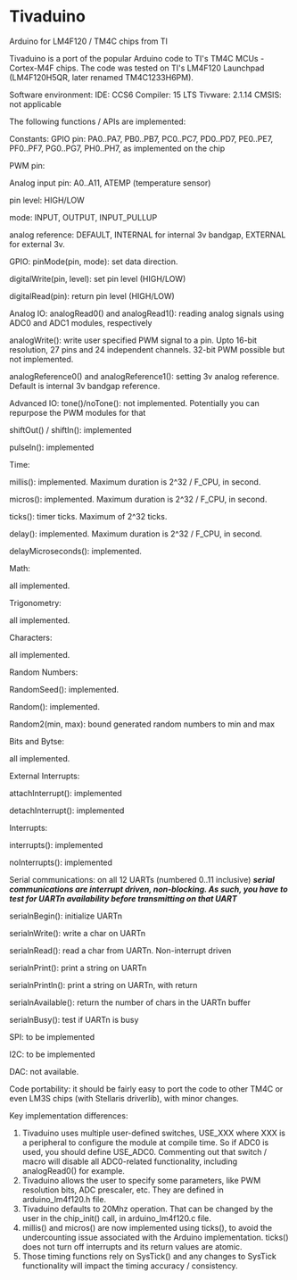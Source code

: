 # Tivaduino
Arduino for LM4F120 / TM4C chips from TI

Tivaduino is a port of the popular Arduino code to TI's TM4C MCUs - Cortex-M4F chips. The code was tested on TI's LM4F120 Launchpad (LM4F120H5QR, later renamed TM4C1233H6PM).

Software environment:
  IDE:        CCS6
  Compiler:   15 LTS
  Tivware:    2.1.14
  CMSIS:      not applicable
  
The following functions / APIs are implemented:

Constants:
  GPIO pin: PA0..PA7, PB0..PB7, PC0..PC7, PD0..PD7, PE0..PE7, PF0..PF7, PG0..PG7, PH0..PH7, as implemented on the chip
  
  PWM pin:
  
  Analog input pin: A0..A11, ATEMP (temperature sensor)
  
  pin level: HIGH/LOW
  
  mode: INPUT, OUTPUT, INPUT_PULLUP
  
  analog reference: DEFAULT, INTERNAL for internal 3v bandgap, EXTERNAL for external 3v.
  
GPIO:
  pinMode(pin, mode): set data direction.
  
  digitalWrite(pin, level): set pin level (HIGH/LOW)
  
  digitalRead(pin): return pin level (HIGH/LOW)

Analog IO:
  analogRead0() and analogRead1(): reading analog signals using ADC0 and ADC1 modules, respectively

  analogWrite(): write user specified PWM signal to a pin. Upto 16-bit resolution, 27 pins and 24 independent channels. 32-bit PWM possible but not implemented.
  
  analogReference0() and analogReference1(): setting 3v analog reference. Default is internal 3v bandgap reference.

Advanced IO:
  tone()/noTone(): not implemented. Potentially you can repurpose the PWM modules for that

  shiftOut() / shiftIn(): implemented
  
  pulseIn(): implemented

Time:
  
  millis(): implemented. Maximum duration is 2^32 / F_CPU, in second.
  
  micros(): implemented. Maximum duration is 2^32 / F_CPU, in second.
  
  ticks(): timer ticks. Maximum of 2^32 ticks.
  
  delay(): implemented. Maximum duration is 2^32 / F_CPU, in second.
  
  delayMicroseconds(): implemented.

Math:
  
  all implemented.

Trigonometry:
  
  all implemented.

Characters:
  
  all implemented.

Random Numbers:
  
  RandomSeed(): implemented.
  
  Random(): implemented.
  
  Random2(min, max): bound generated random numbers to min and max

Bits and Bytse:
  
  all implemented.

External Interrupts:
  
  attachInterrupt(): implemented
  
  detachInterrupt(): implemented

Interrupts:
  
  interrupts(): implemented
  
  noInterrupts(): implemented

Serial communications: on all 12 UARTs (numbered 0..11 inclusive)
***serial communications are interrupt driven, non-blocking. As such, you have to test for UARTn availability before transmitting on that UART***
  
  serialnBegin(): initialize UARTn
  
  serialnWrite(): write a char on UARTn
  
  serialnRead(): read a char from UARTn. Non-interrupt driven
  
  serialnPrint(): print a string on UARTn
  
  serialnPrintln(): print a string on UARTn, with return
  
  serialnAvailable(): return the number of chars in the UARTn buffer
  
  serialnBusy(): test if UARTn is busy

SPI: to be implemented

I2C: to be implemented

DAC: not available.

Code portability: it should be fairly easy to port the code to other TM4C or even LM3S chips (with Stellaris driverlib), with minor changes.

Key implementation differences:
1. Tivaduino uses multiple user-defined switches, USE_XXX where XXX is a peripheral to configure the module at compile time. So if ADC0 is used, you should define USE_ADC0. Commenting out that switch / macro will disable all ADC0-related functionality, including analogRead0() for example.
2. Tivaduino allows the user to specify some parameters, like PWM resolution bits, ADC prescaler, etc. They are defined in arduino_lm4f120.h file.
3. Tivaduino defaults to 20Mhz operation. That can be changed by the user in the chip_init() call, in arduino_lm4f120.c file.
4. millis() and micros() are now implemented using ticks(), to avoid the undercounting issue associated with the Arduino implementation. ticks() does not turn off interrupts and its return values are atomic.
5. Those timing functions rely on SysTick() and any changes to SysTick functionality will impact the timing accuracy / consistency.
